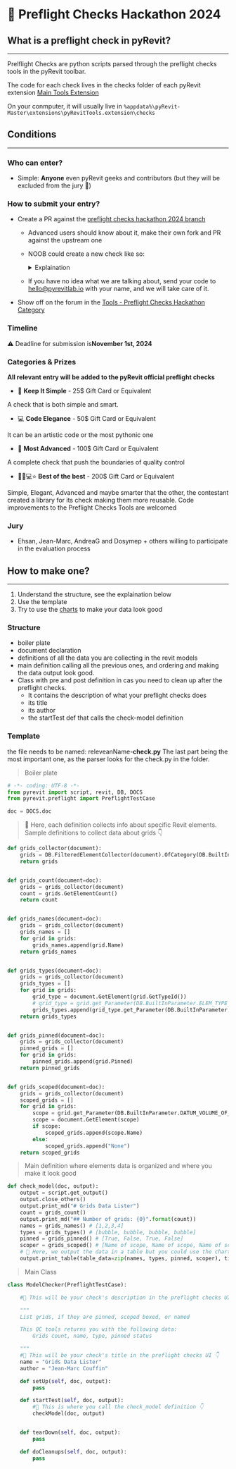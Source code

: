 # 🎉 Preflight Checks Hackathon 2024



## What is a preflight check in pyRevit?
___

Prelflight Checks are python scripts parsed through the preflight checks tools in the pyRevit toolbar.

The code for each check lives in the checks folder of each pyRevit extension 
[Main Tools Extension](https://github.com/pyrevitlabs/pyRevit/tree/Preflight-Checks_Hackathon_2024/extensions/pyRevitTools.extension/checks)


On your conmputer, it will usually live in `%appdata%\pyRevit-Master\extensions\pyRevitTools.extension\checks`

## Conditions
___

### Who can enter?

- Simple: **Anyone** even pyRevit geeks and contributors (but they will be excluded from the jury 🤔)

### How to submit your entry?

- Create a PR against the [preflight checks hackathon 2024 branch](https://github.com/pyrevitlabs/pyRevit/tree/Preflight-Checks_Hackathon_2024)
  - Advanced users should know about it, make their own fork and PR against the upstream one
  - NOOB could create a new check like so:

    <details>
    <summary>Explaination</summary>
  
      ![pfchckthn](https://github.com/user-attachments/assets/d33680aa-6335-4529-a1b6-c3abfdef7c47)

    </details>

  - If you have no idea what we are talking about, send your code to hello@pyrevitlab.io with your name, and we will take care of it.
- Show off on the forum in the [Tools - Preflight Checks Hackathon Category](https://discourse.pyrevitlabs.io/c/tools/hackathon-preflight-checks-2024/13)


### Timeline

⚠️ Deadline for submission is**November 1st, 2024**

### Categories & Prizes

**All relevant entry will be added to the pyRevit official preflight checks**

- 🤩 **Keep It Simple** - 25$ Gift Card or Equivalent

A check that is both simple and smart.

- 💻 **Code Elegance** - 50$ Gift Card or Equivalent

It can be an artistic code or the most pythonic one

- 🚀 **Most Advanced** - 100$ Gift Card or Equivalent

A complete check that push the boundaries of quality control

- 🧑‍🚀💻⭐ **Best of the best** - 200$ Gift Card or Equivalent

Simple, Elegant, Advanced and maybe smarter that the other, the contestant created a library for its check making them more reusable.
Code improvements to the Preflight Checks Tools are welcomed

### Jury

- Ehsan, Jean-Marc, AndreaG and Dosymep + others willing to participate in the evaluation process


## How to make one?
___

1. Understand the structure, see the explaination below
2. Use the template
3. Try to use the [charts](https://pyrevitlabs.notion.site/Visualizing-Data-fd778a0b67354ff581aa340619b87803#2c9df15f46874261b3f82b0602e092e2) to make your data look good

### Structure

- boiler plate
- document declaration
- definitions of all the data you are collecting in the revit models
- main definition calling all the previous ones, and ordering and making the data output look good.
- Class with pre and post definition in cas you need to clean up after the preflight checks.
  - It contains the description of what your preflight checks does
  - its title
  - its author
  - the startTest def that calls the check-model definition 

### Template

the file needs to be named: releveanName-**check.py**
The last part being the most important one, as the parser looks for the check.py in the folder.


>Boiler plate

```python
# -*- coding: UTF-8 -*-
from pyrevit import script, revit, DB, DOCS
from pyrevit.preflight import PreflightTestCase

doc = DOCS.doc
```

>🔦 Here, each definition collects info about specific Revit elements. Sample definitions to collect data about grids 👇
  
```python
def grids_collector(document):
    grids = DB.FilteredElementCollector(document).OfCategory(DB.BuiltInCategory.OST_Grids).WhereElementIsNotElementType()
    return grids


def grids_count(document=doc):
    grids = grids_collector(document)
    count = grids.GetElementCount()
    return count


def grids_names(document=doc):
    grids = grids_collector(document)
    grids_names = []
    for grid in grids:
        grids_names.append(grid.Name)
    return grids_names


def grids_types(document=doc):
    grids = grids_collector(document)
    grids_types = []
    for grid in grids:
        grid_type = document.GetElement(grid.GetTypeId())
        # grid_type = grid.get_Parameter(DB.BuiltInParameter.ELEM_TYPE_PARAM).AsElement()
        grids_types.append(grid_type.get_Parameter(DB.BuiltInParameter.SYMBOL_NAME_PARAM).AsString())
    return grids_types


def grids_pinned(document=doc):
    grids = grids_collector(document)
    pinned_grids = []
    for grid in grids:
        pinned_grids.append(grid.Pinned)
    return pinned_grids


def grids_scoped(document=doc):
    grids = grids_collector(document)
    scoped_grids = []
    for grid in grids:
        scope = grid.get_Parameter(DB.BuiltInParameter.DATUM_VOLUME_OF_INTEREST).AsElementId()
        scope = document.GetElement(scope)
        if scope:
            scoped_grids.append(scope.Name)
        else:
            scoped_grids.append("None")
    return scoped_grids
```

>Main definition where elements data is organized and where you make it look good
  
```python
def check_model(doc, output):
    output = script.get_output()
    output.close_others()
    output.print_md("# Grids Data Lister")
    count = grids_count()
    output.print_md("## Number of grids: {0}".format(count))
    names = grids_names() # [1,2,3,4]
    types = grids_types() # [bubble, bubble, bubble, bubble]
    pinned = grids_pinned() # [True, False, True, False]
    scoper = grids_scoped() # [Name of scope, Name of scope, Name of scope, Name of scope]
    # 🔦 Here, we output the data in a table but you could use the charts modules to get better looking dashboard like in the https://github.com/pyrevitlabs/pyRevit/blob/Preflight-Checks_Hackathon_2024/extensions/pyRevitTools.extension/checks/modelchecker_check.py
    output.print_table(table_data=zip(names, types, pinned, scoper), title="Grids", columns=["Name", "Type", "Pinned", "Scope Box"])
```

>Main Class

```python
class ModelChecker(PreflightTestCase):

    #🔦 This will be your check's description in the preflight checks UI 👇

    """
    List grids, if they are pinned, scoped boxed, or named

    This QC tools returns you with the following data:
        Grids count, name, type, pinned status

    """
    #🔦 This will be your check's title in the preflight checks UI 👇
    name = "Grids Data Lister"
    author = "Jean-Marc Couffin"

    def setUp(self, doc, output):
        pass

    def startTest(self, doc, output):
        #🔦 This is where you call the check_model definition 👇
        checkModel(doc, output)


    def tearDown(self, doc, output):
        pass

    def doCleanups(self, doc, output):
        pass
```

  
